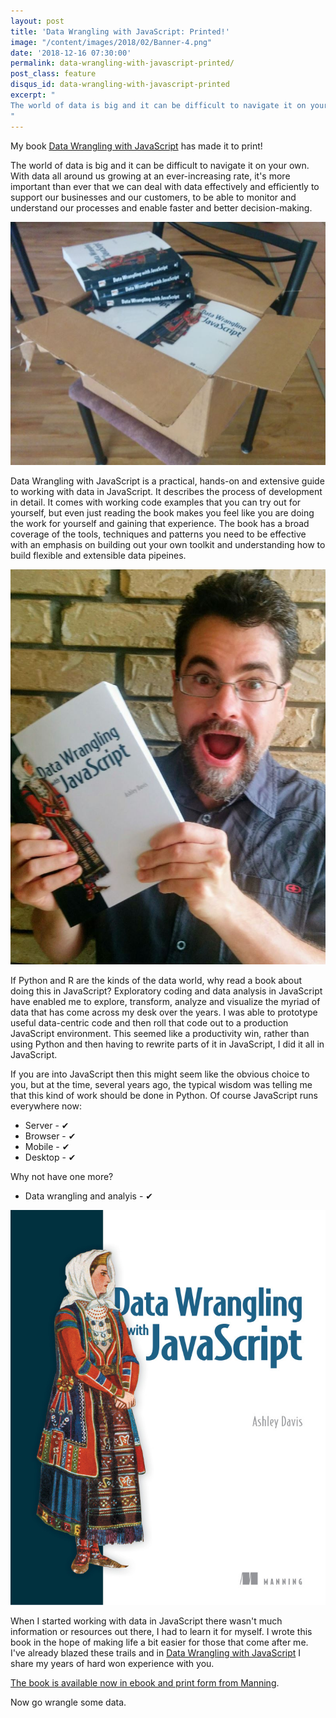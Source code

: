 ```yaml
---
layout: post
title: 'Data Wrangling with JavaScript: Printed!'
image: "/content/images/2018/02/Banner-4.png"
date: '2018-12-16 07:30:00'
permalink: data-wrangling-with-javascript-printed/
post_class: feature
disqus_id: data-wrangling-with-javascript-printed
excerpt: "
The world of data is big and it can be difficult to navigate it on your own. With data all around us growing at an ever-increasing rate, it's more important than ever that we can deal with data effectively and efficiently to support our businesses and our customers, to be able to monitor and understand our processes and enable faster and better decision-making.
"
---
```


My book [Data Wrangling with JavaScript](http://bit.ly/2t2cJu2) has made it to print!

The world of data is big and it can be difficult to navigate it on your own. With data all around us growing at an ever-increasing rate, it's more important than ever that we can deal with data effectively and efficiently to support our businesses and our customers, to be able to monitor and understand our processes and enable faster and better decision-making.

![Box of books](/content/images/2018/12/IMG_20181214_100614.jpg)

Data Wrangling with JavaScript is a practical, hands-on and extensive guide to working with data in JavaScript. It describes the process of development in detail. It comes with working code examples that you can try out for yourself, but even just reading the book makes you feel like you are doing the work for yourself and gaining that experience. The book has a broad coverage of the tools, techniques and patterns you need to be effective with an emphasis on building out your own toolkit and understanding how to build flexible and extensible data pipeines.

![Me and my book](/content/images/2018/12/IMG_20181215_074552.jpg)

If Python and R are the kinds of the data world, why read a book about doing this in JavaScript? Exploratory coding and data analysis in JavaScript have enabled me to explore, transform, analyze and visualize the myriad of data that has come across my desk over the years. I was able to prototype useful data-centric code and then roll that code out to a production JavaScript environment. This seemed like a productivity win, rather than using Python and then having to rewrite parts of it in JavaScript, I did it all in JavaScript.

If you are into JavaScript then this might seem like the obvious choice to you, but at the time, several years ago, the typical wisdom was telling me that this kind of work should be done in Python. Of course JavaScript runs everywhere now:

- Server - &#10004;
- Browser - &#10004;
- Mobile - &#10004;
- Desktop - &#10004;

Why not have one more?

- Data wrangling and analyis - &#10004;

![Data Wrangling with JavaScript](/content/images/2018/12/Davis-DWJS-HI.png)

When I started working with data in JavaScript there wasn't much information or resources out there, I had to learn it for myself. I wrote this book in the hope of making life a bit easier for those that come after me. I've already blazed these trails and in [Data Wrangling with JavaScript](http://bit.ly/2t2cJu2) I share my years of hard won experience with you. 

[The book is available now in ebook and print form from Manning](http://bit.ly/2t2cJu2).

Now go wrangle some data.
